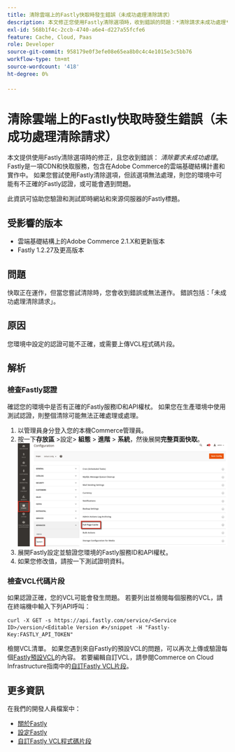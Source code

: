 ```yaml
---
title: 清除雲端上的Fastly快取時發生錯誤（未成功處理清除請求）
description: 本文修正您使用Fastly清除選項時，收到錯誤的問題：*清除請求未成功處理*。 Fastly是一項CDN和快取服務，包含在Adobe Commerce的雲端基礎結構計畫和實作中。 如果您嘗試使用Fastly清除選項，但該選項無法處理，則您的環境中可能有不正確的Fastly認證，或可能會遇到問題。
exl-id: 568b1f4c-2ccb-4740-a6e4-d227a55fcfe6
feature: Cache, Cloud, Paas
role: Developer
source-git-commit: 958179e0f3efe08e65ea8b0c4c4e1015e3c5bb76
workflow-type: tm+mt
source-wordcount: '418'
ht-degree: 0%

---
```


# 清除雲端上的Fastly快取時發生錯誤（未成功處理清除請求）

本文提供使用Fastly清除選項時的修正，且您收到錯誤： *清除要求未成功處理*。 Fastly是一項CDN和快取服務，包含在Adobe Commerce的雲端基礎結構計畫和實作中。 如果您嘗試使用Fastly清除選項，但該選項無法處理，則您的環境中可能有不正確的Fastly認證，或可能會遇到問題。

此資訊可協助您驗證和測試即時網站和來源伺服器的Fastly標題。

## 受影響的版本

* 雲端基礎結構上的Adobe Commerce 2.1.X和更新版本
* Fastly 1.2.27及更高版本

## 問題

快取正在運作，但當您嘗試清除時，您會收到錯誤或無法運作。 錯誤包括：「未成功處理清除請求」。

## 原因

您環境中設定的認證可能不正確，或需要上傳VCL程式碼片段。

## 解析

### 檢查Fastly認證

確認您的環境中是否有正確的Fastly服務ID和API權杖。 如果您在生產環境中使用測試認證，則整個清除可能無法正確處理或處理。

1. 以管理員身分登入您的本機Commerce管理員。
1. 按一下&#x200B;**存放區** >設定> **組態** > **進階** > **系統**，然後展開&#x200B;**完整頁面快取**。    ![magento_full_page_cache_2.4.1.png](assets/magento_full_page_cache_2.4.1.png)
1. 展開Fastly設定並驗證您環境的Fastly服務ID和API權杖。
1. 如果您修改值，請按一下測試證明資料。

### 檢查VCL代碼片段

如果認證正確，您的VCL可能會發生問題。 若要列出並檢閱每個服務的VCL，請在終端機中輸入下列API呼叫：

```
curl -X GET -s https://api.fastly.com/service/<Service ID>/version/<Editable Version #>/snippet -H "Fastly-Key:FASTLY_API_TOKEN"
```

檢閱VCL清單。 如果您遇到來自Fastly的預設VCL的問題，可以再次上傳或驗證每個[Fastly預設VCL](https://github.com/fastly/fastly-magento2/tree/master/etc/vcl_snippets)的內容。 若要編輯自訂VCL，請參閱Commerce on Cloud Infrastructure指南中的[自訂Fastly VCL片段](https://experienceleague.adobe.com/docs/commerce-cloud-service/user-guide/cdn/custom-vcl-snippets/fastly-vcl-custom-snippets.html?lang=zh-Hant)。

## 更多資訊

在我們的開發人員檔案中：

* [關於Fastly](https://experienceleague.adobe.com/docs/commerce-cloud-service/user-guide/cdn/fastly.html?lang=zh-Hant)
* [設定Fastly](https://experienceleague.adobe.com/docs/commerce-cloud-service/user-guide/cdn/setup-fastly/fastly-configuration.html?lang=zh-Hant)
* [自訂Fastly VCL程式碼片段](https://experienceleague.adobe.com/docs/commerce-cloud-service/user-guide/cdn/custom-vcl-snippets/fastly-vcl-custom-snippets.html?lang=zh-Hant)
